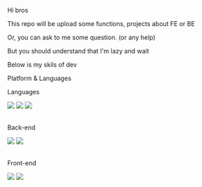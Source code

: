 Hi bros

This repo will be upload some functions, projects about FE or BE

Or, you can ask to me some question. (or any help)

But you should understand that I'm lazy and wait

Below is my skils of dev

Platform & Languages

Languages
<div>
    <img src="https://img.shields.io/badge/JavaScript-000000?style=round-square&logo=JavaScript&logoColor=F7DF1E&labelColor=black"/>
    <img src="https://img.shields.io/badge/TypeScript-000000?style=round-square&logo=TypeScript&logoColor=3178C6&labelColor=black"/>
    <img src="https://img.shields.io/badge/Dart-000000?style=round-square&logo=Dart&logoColor=0175C2&labelColor=black"/>
</div><br />

Back-end
<div>
    <img src="https://img.shields.io/badge/Node.js-000000?style=round-square&logo=Node.js&logoColor=339933&labelColor=black"/>
    <img src="https://img.shields.io/badge/Express-000000?style=round-square&logo=Express&logoColor=FFFFFF&labelColor=black"/>
</div><br />

Front-end
<div>
    <img src="https://img.shields.io/badge/React-000000?style=round-square&logo=React&logoColor=61DAFB&labelColor=black"/>
    <img src="https://img.shields.io/badge/Vue.js-000000?style=round-square&logo=Vue.js&logoColor=4FC08D&labelColor=black&messageColor=4FC08D"/>
</div><br />
